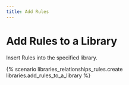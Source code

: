 ```yaml
---
title: Add Rules
---
```


# Add Rules to a Library

Insert Rules into the specified library.

{% scenario libraries_relationships_rules.create libraries.add_rules_to_a_library %}
